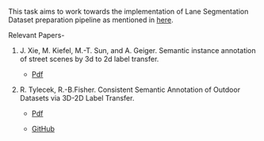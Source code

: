 This task aims to work towards the implementation of Lane Segmentation Dataset preparation pipeline as mentioned in [here](https://arxiv.org/pdf/1803.06184.pdf).

Relevant Papers- 
1. J. Xie, M. Kiefel, M.-T. Sun, and A. Geiger. Semantic instance annotation of street scenes by 3d to 2d label transfer.
    - [Pdf](http://www.cvlibs.net/publications/Xie2016CVPR.pdf)

2. R. Tylecek, R.-B.Fisher. Consistent Semantic Annotation of Outdoor Datasets via 3D-2D Label Transfer.
    - [Pdf](https://www.mdpi.com/1424-8220/18/7/2249/htm)
  
    - [GitHub](https://github.com/rtylecek/rosemat)

